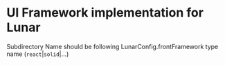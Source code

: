 # UI Framework implementation for Lunar

Subdirectory Name should be following LunarConfig.frontFramework type name (`react`|`solid`|...)